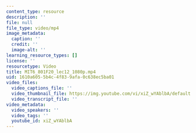 ```yaml
---
content_type: resource
description: ''
file: null
file_type: video/mp4
image_metadata:
  caption: ''
  credit: ''
  image-alt: ''
learning_resource_types: []
license: ''
resourcetype: Video
title: MIT6_801F20_lec12_1080p.mp4
uid: 1610a605-5b4c-4f83-9afa-0c638ec5ba01
video_files:
  video_captions_file: ''
  video_thumbnail_file: https://img.youtube.com/vi/xiZ_wYAblbA/default.jpg
  video_transcript_file: ''
video_metadata:
  video_speakers: ''
  video_tags: ''
  youtube_id: xiZ_wYAblbA
---
```

